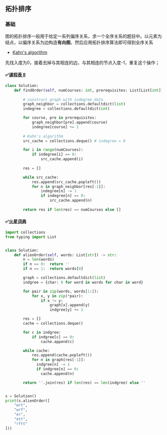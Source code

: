 ## 拓扑排序





### 基础

图的拓扑排序一般用于给定一系列偏序关系，求一个全序关系的题目中。以元素为结点，以偏序关系为边构造**有向图**，然后应用拓扑排序算法即可得到全序关系

- [Kahn's algorithm](https://en.wikipedia.org/wiki/Topological_sorting#Kahn's_algorithm)

先找入度为0，接着去掉与其相连的边，与其相连的节点入度-1，重复这个操作；





#### ✅[课程表 II](https://leetcode-cn.com/problems/course-schedule-ii/)

```Python
class Solution:
    def findOrder(self, numCourses: int, prerequisites: List[List[int]]) -> List[int]:
        
        # construct graph with indegree data
        graph_neighbor = collections.defaultdict(list)
        indegree = collections.defaultdict(int)

        for course, pre in prerequisites:
            graph_neighbor[pre].append(course)
            indegree[course] += 1
        
        # Kahn's algorithm
        src_cache = collections.deque() # indegree = 0 

        for i in range(numCourses):
            if indegree[i] == 0:
                src_cache.append(i)
        
        res = []

        while src_cache:
            res.append(src_cache.popleft())
            for n in graph_neighbor[res[-1]]:
                indegree[n] -= 1
                if indegree[n] == 0:
                    src_cache.append(n)
        
        return res if len(res) == numCourses else []
```



#### ✅[火星词典](https://leetcode-cn.com/problems/alien-dictionary/)

```Python
import collections
from typing import List


class Solution:
    def alienOrder(self, words: List[str]) -> str:
        n = len(words)
        if n == 0:  return ''
        if n == 1:  return words[0]

        graph = collections.defaultdict(list)
        indgree = {char: 0 for word in words for char in word}

        for pair in zip(words, words[1:]):
            for x, y in zip(*pair):
                if x != y:
                    graph[x].append(y)
                    indgree[y] += 1

        res = []
        cache = collections.deque()

        for c in indgree:
            if indgree[c] == 0:
                cache.append(c)

        while cache:
            res.append(cache.popleft())
            for n in graph[res[-1]]:
              indgree[n] -= 1
              if indgree[n] == 0:
                cache.append(n)

        return ''.join(res) if len(res) == len(indgree) else ''


s = Solution()
print(s.alienOrder([
    "wrt",
    "wrf",
    "er",
    "ett",
    "rftt"
]))
```

​	